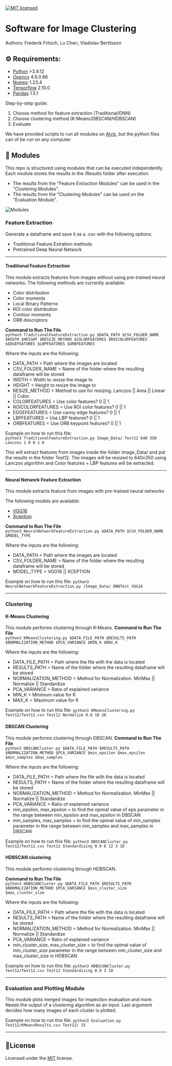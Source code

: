 [![MIT licensed][shield-license]](#)

[shield-license]: https://img.shields.io/badge/license-MIT-blue.svg


# Software for Image Clustering
Authors: Frederik Fritsch, Lu Chen, Vladislav Bertilsson

## ⚙️ Requirements:
- [Python](https://www.python.org/) >3.9.12
- [Opencv](https://opencv.org/) 4.6.0.66
- [Numpy](https://numpy.org/) 1.23.4
- [Tensorflow](https://www.tensorflow.org/) 2.10.0
- [Pandas](https://pandas.pydata.org/) 1.5.1


Step-by-step guide:
1. Choose method for feature extraction (Traditional/DNN)
2. Choose clustering method (K-Means/DBSCAN/HDBSCAN)
3. Evaluate

We have provided scripts to run all modules on [Alvis](https://www.c3se.chalmers.se/about/Alvis/), but the python files can of be run on any computer.

## 🚀 Modules
This repo is structured using modules that can be executed independently. Each module stores the results in the /Results folder after execution.  

- The results from the "Feature Extraction Modules" can be used in the "Clustering Modules".  
- The results from the "Clustering Modules" can be used on the "Evaluation Module".  

![Modules](https://iili.io/HoD1lLX.png)
### Feature Extraction
Generate a dataframe and save it as a .csv with the following options:
* Traditional Feature Extration methods
* Pretrained Deep Neural Network 

 ------
#### Traditional Feature Extraction
This module extracts features from images without using pre-trained neural networks. The following methods are currently available:
* Color distribution
* Color moments
* Local Binary Patterns
* ROI color distribution
* Contour moments
* ORB descriptors

**Command to Run The File**  
```python3 TraditionalFeatureExtraction.py $DATA_PATH $CSV_FOLDER_NAME $WIDTH $HEIGHT $RESIZE_METHOD $COLORFEATURES $ROICOLORFEATURES $EDGEFEATURES $LBPFEATURES $ORBFEATURES```  
  
Where the inputs are the following:
* DATA_PATH = Path where the images are located
* CSV_FOLDER_NAME = Name of the folder where the resulting dataframe will be stored
* WIDTH = Width to resize the image to
* HEIGHT = Height to resize the image to
* RESIZE_METHOD = Method to use for resizing. Lanczos || Area || Linear || Cubic
* COLORFEATURES = Use color features? 0 || 1
* ROICOLORFEATURES = Use ROI color features? 0 || 1
* EDGEFEATURES = Use canny edge features? 0 || 1
* LBPFEATURES = Use LBP features? 0 || 1
* ORBFEATURES = Use ORB keypoint features? 0 || 1


Example on how to run this file:  
```python3 TraditionalFeatureExtraction.py Image_Data/ Test12 640 350 Lanczos 1 0 0 1 0```  

This will extract features from images inside the folder Image_Data/ and put the results in the folder Test12. The images will be resized to 640x350 using Lanczos algorithm and Color features + LBP features will be extracted.

---

#### Neural Network Feature Extraction
This module extracts feature from images with pre-trained neural networks

The following models are available:
* [VGG16](https://keras.io/api/applications/vgg/)
* [Xception](https://keras.io/api/applications/xception/)

**Command to Run The File**  
```python3 NeuralNetworkFeatureExtraction.py $DATA_PATH $CSV_FOLDER_NAME $MODEL_TYPE ```  
  
Where the inputs are the following:
* DATA_PATH = Path where the images are located
* CSV_FOLDER_NAME = Name of the folder where the resulting dataframe will be stored
* MODEL_TYPE = VGG16 || XCEPTION

Example on how to run this file:
```python3 NeuralNetworkFeatureExtraction.py /Image_Data/ DNNTest VGG16 ```

---
### Clustering
#### K-Means Clustering
This module performs clustering through K-Means.
**Command to Run The File**  
```python3 KMeansClustering.py $DATA_FILE_PATH $RESULTS_PATH $NORMALIZATION_METHOD $PCA_VARIANCE $MIN_K $MAX_K ```  
  
Where the inputs are the following:
* DATA_FILE_PATH = Path where the file with the data is located 
* RESULTS_PATH = Name of the folder where the resulting dataframe will be stored
* NORMALIZATION_METHOD = Method for Normalization. MinMax || Normalize || Standardize
* PCA_VARIANCE = Ratio of explained variance
* MIN_K = Minimum value for K
* MAX_K = Maximum value for K

Example on how to run this file:
```python3 KMeansClustering.py Test12/Test12.csv Test12 Normalize 0.8 10 20```

#### DBSCAN Clustering
This module performs clustering through DBSCAN.
**Command to Run The File**  
```python3 DBSCANCluster.py $DATA_FILE_PATH $RESULTS_PATH $NORMALIZATION_METHOD $PCA_VARIANCE $min_epsilon $max_epsilon $min_samples $max_samples ```  
  
Where the inputs are the following:
* DATA_FILE_PATH = Path where the file with the data is located 
* RESULTS_PATH = Name of the folder where the resulting dataframe will be stored
* NORMALIZATION_METHOD = Method for Normalization. MinMax || Normalize || Standardize
* PCA_VARIANCE = Ratio of explained variance
* min_epsilon, max_epsilon = to find the opimal value of eps parameter in the range between min_epsilon and max_epsilon in DBSCAN
* min_samples, max_samples = to find the opimal value of min_samples parameter in the range between min_samples and max_samples in DBSCAN

Example on how to run this file:
```python3 DBSCANCluster.py Test12/Test12.csv Test12 Standardizing 0.9 8 12 3 10```


#### HDBSCAN clustering
This module performs clustering through HDBSCAN. 

**Command to Run The File**  
```python3 HDBSCANCluster.py $DATA_FILE_PATH $RESULTS_PATH $NORMALIZATION_METHOD $PCA_VARIANCE $min_cluster_size $max_cluster_size ```  

Where the inputs are the following:
* DATA_FILE_PATH = Path where the file with the data is located 
* RESULTS_PATH = Name of the folder where the resulting dataframe will be stored
* NORMALIZATION_METHOD = Method for Normalization. MinMax || Normalize || Standardize
* PCA_VARIANCE = Ratio of explained variance
* min_cluster_size, max_cluster_size = to find the opimal value of min_cluster_size parameter in the range between min_cluster_size and max_cluster_size in HDBSCAN

Example on how to run this file:
```python3 HDBSCANCluster.py Test12/Test12.csv Test12 Standardizing 0.9 3 10```


---

### Evaluation and Plotting Module
This module plots merged images for inspection evaluation and more.
Needs the output of a clustering algorithm as an input. Last argument decides how many images of each cluster is plotted.

Example on how to run this file:
```python3 Evaluation.py Test12/KMeansResults.csv Test12/ 15```  

---
## 📝License
Licensed under the [MIT](https://github.com/FrederikFritsch/Image-clustering-project/blob/main/LICENSE.md) license.  


